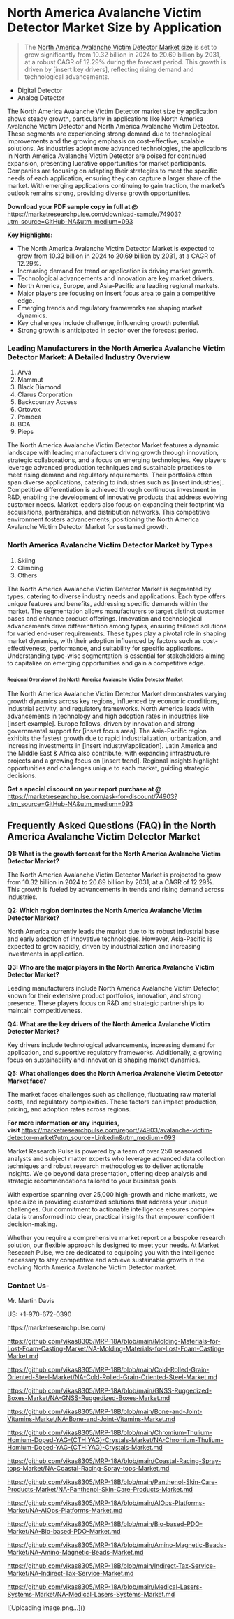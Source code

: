 <h1>North America Avalanche Victim Detector Market&nbsp;Size by Application</h1><blockquote><p>The <a href="https://marketresearchpulse.com/download-sample/74903?utm_source=GitHub-NA&amp;utm_medium=093">North America Avalanche Victim Detector Market size</a> is set to grow significantly from 10.32 billion in 2024 to 20.69 billion by 2031, at a robust CAGR of 12.29% during the forecast period. This growth is driven by [insert key drivers], reflecting rising demand and technological advancements.</p></blockquote><ul><li>Digital Detector<li> Analog Detector</li></ul><p>The North America Avalanche Victim Detector market size by application shows steady growth, particularly in applications like North America Avalanche Victim Detector and North America Avalanche Victim Detector. These segments are experiencing strong demand due to technological improvements and the growing emphasis on cost-effective, scalable solutions. As industries adopt more advanced technologies, the applications in North America Avalanche Victim Detector are poised for continued expansion, presenting lucrative opportunities for market participants. Companies are focusing on adapting their strategies to meet the specific needs of each application, ensuring they can capture a larger share of the market. With emerging applications continuing to gain traction, the market’s outlook remains strong, providing diverse growth opportunities.</p><p><strong>Download your PDF sample copy in full at @ </strong><a href="https://marketresearchpulse.com/download-sample/74903?utm_source=GitHub-NA&amp;utm_medium=093">https://marketresearchpulse.com/download-sample/74903?utm_source=GitHub-NA&amp;utm_medium=093</a></p><p><strong>Key Highlights: </strong></p><ul><li>The North America Avalanche Victim Detector Market is expected to grow from 10.32 billion in 2024 to 20.69 billion by 2031, at a CAGR of 12.29%.</li><li>Increasing demand for trend or application is driving market growth.</li><li>Technological advancements and innovation are key market drivers.</li><li>North America, Europe, and Asia-Pacific are leading regional markets.</li><li>Major players are focusing on insert focus area to gain a competitive edge.</li><li>Emerging trends and regulatory frameworks are shaping market dynamics.</li><li>Key challenges include challenge, influencing growth potential.</li><li>Strong growth is anticipated in sector over the forecast period.</li></ul><h3>Leading Manufacturers in the North America Avalanche Victim Detector Market: A Detailed Industry Overview</h3><ol><li>Arva</li><li>Mammut</li><li>Black Diamond</li><li>Clarus Corporation</li><li>Backcountry Access</li><li>Ortovox</li><li>Pomoca</li><li>BCA</li><li>Pieps</li></ol><div class="flex max-w-full flex-col flex-grow"><div class="min-h-8 text-message flex w-full flex-col items-end gap-2 whitespace-normal break-words [.text-message+&amp;]:mt-5" dir="auto" data-message-author-role="assistant" data-message-id="fd8432e4-4910-450d-b182-61b7bfb0a01f" data-message-model-slug="gpt-4o"><div class="flex w-full flex-col gap-1 empty:hidden first:pt-[3px]"><div class="markdown prose w-full break-words dark:prose-invert light"><p>The North America Avalanche Victim Detector Market features a dynamic landscape with leading manufacturers driving growth through innovation, strategic collaborations, and a focus on emerging technologies. Key players leverage advanced production techniques and sustainable practices to meet rising demand and regulatory requirements. Their portfolios often span diverse applications, catering to industries such as [insert industries]. Competitive differentiation is achieved through continuous investment in R&amp;D, enabling the development of innovative products that address evolving customer needs. Market leaders also focus on expanding their footprint via acquisitions, partnerships, and distribution networks. This competitive environment fosters advancements, positioning the North America Avalanche Victim Detector Market for sustained growth.</p></div></div></div></div><h3>North America Avalanche Victim Detector Market by Types</h3><ol><li>Skiing<li> Climbing<li> Others</li></ol><div class="flex max-w-full flex-col flex-grow"><div class="min-h-8 text-message flex w-full flex-col items-end gap-2 whitespace-normal break-words [.text-message+&amp;]:mt-5" dir="auto" data-message-author-role="assistant" data-message-id="084470be-0bb7-4664-bddf-5156b4f41249" data-message-model-slug="gpt-4o-mini"><div class="flex w-full flex-col gap-1 empty:hidden first:pt-[3px]"><div class="markdown prose w-full break-words dark:prose-invert light"><p>The North America Avalanche Victim Detector Market is segmented by types, catering to diverse industry needs and applications. Each type offers unique features and benefits, addressing specific demands within the market. The segmentation allows manufacturers to target distinct customer bases and enhance product offerings. Innovation and technological advancements drive differentiation among types, ensuring tailored solutions for varied end-user requirements. These types play a pivotal role in shaping market dynamics, with their adoption influenced by factors such as cost-effectiveness, performance, and suitability for specific applications. Understanding type-wise segmentation is essential for stakeholders aiming to capitalize on emerging opportunities and gain a competitive edge.</p></div></div></div></div><h3><span style="font-size: 11px;">Regional Overview of the North America Avalanche Victim Detector Market</span></h3><div class="flex max-w-full flex-col flex-grow"><div class="min-h-8 text-message flex w-full flex-col items-end gap-2 whitespace-normal break-words [.text-message+&amp;]:mt-5" dir="auto" data-message-author-role="assistant" data-message-id="e9038762-ce64-4e30-91c9-9bd413514231" data-message-model-slug="gpt-4o-mini"><div class="flex w-full flex-col gap-1 empty:hidden first:pt-[3px]"><div class="markdown prose w-full break-words dark:prose-invert light"><p>The North America Avalanche Victim Detector Market demonstrates varying growth dynamics across key regions, influenced by economic conditions, industrial activity, and regulatory frameworks. North America leads with advancements in technology and high adoption rates in industries like [insert example]. Europe follows, driven by innovation and strong governmental support for [insert focus area]. The Asia-Pacific region exhibits the fastest growth due to rapid industrialization, urbanization, and increasing investments in [insert industry/application]. Latin America and the Middle East &amp; Africa also contribute, with expanding infrastructure projects and a growing focus on [insert trend]. Regional insights highlight opportunities and challenges unique to each market, guiding strategic decisions.</p></div></div></div></div><p><strong>Get a special discount on your report purchase at @ </strong><a href="https://marketresearchpulse.com/ask-for-discount/74903?utm_source=GitHub-NA&amp;utm_medium=093">https://marketresearchpulse.com/ask-for-discount/74903?utm_source=GitHub-NA&amp;utm_medium=093</a></p><h2>Frequently Asked Questions (FAQ) in the North America Avalanche Victim Detector Market</h2><p><strong>Q1: What is the growth forecast for the North America Avalanche Victim Detector Market?</strong></p><p>The North America Avalanche Victim Detector Market is projected to grow from 10.32 billion in 2024 to 20.69 billion by 2031, at a CAGR of 12.29%. This growth is fueled by advancements in trends and rising demand across industries.</p><p><strong>Q2: Which region dominates the North America Avalanche Victim Detector Market?</strong></p><p>North America currently leads the market due to its robust industrial base and early adoption of innovative technologies. However, Asia-Pacific is expected to grow rapidly, driven by industrialization and increasing investments in application.</p><p><strong>Q3: Who are the major players in the North America Avalanche Victim Detector Market?</strong></p><p>Leading manufacturers include North America Avalanche Victim Detector, known for their extensive product portfolios, innovation, and strong presence. These players focus on R&amp;D and strategic partnerships to maintain competitiveness.</p><p><strong>Q4: What are the key drivers of the North America Avalanche Victim Detector Market?</strong></p><p>Key drivers include technological advancements, increasing demand for application, and supportive regulatory frameworks. Additionally, a growing focus on sustainability and innovation is shaping market dynamics.</p><p><strong>Q5: What challenges does the North America Avalanche Victim Detector Market face?</strong></p><p>The market faces challenges such as challenge, fluctuating raw material costs, and regulatory complexities. These factors can impact production, pricing, and adoption rates across regions.</p><p><strong>For more information or any inquiries, visit&nbsp;</strong><a href="https://marketresearchpulse.com/report/74903/avalanche-victim-detector-market?utm_source=Linkedin&utm_medium=093">https://marketresearchpulse.com/report/74903/avalanche-victim-detector-market?utm_source=Linkedin&utm_medium=093</a></p><p>Market Research Pulse is powered by a team of over 250 seasoned analysts and subject matter experts who leverage advanced data collection techniques and robust research methodologies to deliver actionable insights. We go beyond data presentation, offering deep analysis and strategic recommendations tailored to your business goals.</p><p>With expertise spanning over 25,000 high-growth and niche markets, we specialize in providing customized solutions that address your unique challenges. Our commitment to actionable intelligence ensures complex data is transformed into clear, practical insights that empower confident decision-making.</p><p>Whether you require a comprehensive market report or a bespoke research solution, our flexible approach is designed to meet your needs. At Market Research Pulse, we are dedicated to equipping you with the intelligence necessary to stay competitive and achieve sustainable growth in the evolving North America Avalanche Victim Detector market.</p><h3><strong>Contact Us-</strong></h3><p>Mr. Martin Davis</p><p>US: +1-970-672-0390</p><p>https://marketresearchpulse.com/</p><p><a href="https://github.com/vikas8305/MRP-18A/blob/main/Molding-Materials-for-Lost-Foam-Casting-Market/NA-Molding-Materials-for-Lost-Foam-Casting-Market.md">https://github.com/vikas8305/MRP-18A/blob/main/Molding-Materials-for-Lost-Foam-Casting-Market/NA-Molding-Materials-for-Lost-Foam-Casting-Market.md</a></p><p><a href="https://github.com/vikas8305/MRP-18B/blob/main/Cold-Rolled-Grain-Oriented-Steel-Market/NA-Cold-Rolled-Grain-Oriented-Steel-Market.md">https://github.com/vikas8305/MRP-18B/blob/main/Cold-Rolled-Grain-Oriented-Steel-Market/NA-Cold-Rolled-Grain-Oriented-Steel-Market.md</a></p><p><a href="https://github.com/vikas8305/MRP-18A/blob/main/GNSS-Ruggedized-Boxes-Market/NA-GNSS-Ruggedized-Boxes-Market.md">https://github.com/vikas8305/MRP-18A/blob/main/GNSS-Ruggedized-Boxes-Market/NA-GNSS-Ruggedized-Boxes-Market.md</a></p><p><a href="https://github.com/vikas8305/MRP-18B/blob/main/Bone-and-Joint-Vitamins-Market/NA-Bone-and-Joint-Vitamins-Market.md">https://github.com/vikas8305/MRP-18B/blob/main/Bone-and-Joint-Vitamins-Market/NA-Bone-and-Joint-Vitamins-Market.md</a></p><p><a href="https://github.com/vikas8305/MRP-18B/blob/main/Chromium-Thulium-Homium-Doped-YAG-(CTH:YAG)-Crystals-Market/NA-Chromium-Thulium-Homium-Doped-YAG-(CTH:YAG)-Crystals-Market.md">https://github.com/vikas8305/MRP-18B/blob/main/Chromium-Thulium-Homium-Doped-YAG-(CTH:YAG)-Crystals-Market/NA-Chromium-Thulium-Homium-Doped-YAG-(CTH:YAG)-Crystals-Market.md</a></p><p><a href="https://github.com/vikas8305/MRP-18A/blob/main/Coastal-Racing-Spray-tops-Market/NA-Coastal-Racing-Spray-tops-Market.md">https://github.com/vikas8305/MRP-18A/blob/main/Coastal-Racing-Spray-tops-Market/NA-Coastal-Racing-Spray-tops-Market.md</a></p><p><a href="https://github.com/vikas8305/MRP-18B/blob/main/Panthenol-Skin-Care-Products-Market/NA-Panthenol-Skin-Care-Products-Market.md">https://github.com/vikas8305/MRP-18B/blob/main/Panthenol-Skin-Care-Products-Market/NA-Panthenol-Skin-Care-Products-Market.md</a></p><p><a href="https://github.com/vikas8305/MRP-18A/blob/main/AIOps-Platforms-Market/NA-AIOps-Platforms-Market.md">https://github.com/vikas8305/MRP-18A/blob/main/AIOps-Platforms-Market/NA-AIOps-Platforms-Market.md</a></p><p><a href="https://github.com/vikas8305/MRP-18B/blob/main/Bio-based-PDO-Market/NA-Bio-based-PDO-Market.md">https://github.com/vikas8305/MRP-18B/blob/main/Bio-based-PDO-Market/NA-Bio-based-PDO-Market.md</a></p><p><a href="https://github.com/vikas8305/MRP-18A/blob/main/Amino-Magnetic-Beads-Market/NA-Amino-Magnetic-Beads-Market.md">https://github.com/vikas8305/MRP-18A/blob/main/Amino-Magnetic-Beads-Market/NA-Amino-Magnetic-Beads-Market.md</a></p><p><a href="https://github.com/vikas8305/MRP-18B/blob/main/Indirect-Tax-Service-Market/NA-Indirect-Tax-Service-Market.md">https://github.com/vikas8305/MRP-18B/blob/main/Indirect-Tax-Service-Market/NA-Indirect-Tax-Service-Market.md</a></p><p><a href="https://github.com/vikas8305/MRP-18A/blob/main/Medical-Lasers-Systems-Market/NA-Medical-Lasers-Systems-Market.md">https://github.com/vikas8305/MRP-18A/blob/main/Medical-Lasers-Systems-Market/NA-Medical-Lasers-Systems-Market.md</a></p>
![Uploading image.png…]()
